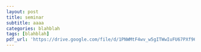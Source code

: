 ```yaml
---
layout: post
title: seminar
subtitle: aaaa
categories: blahblah
tags: [blahblah]
pdf_url: 'https://drive.google.com/file/d/1PNWMtF4wv_w5gITWwIuFU67PXf96V7P0/view?usp=drive_link'
---
```


~~~